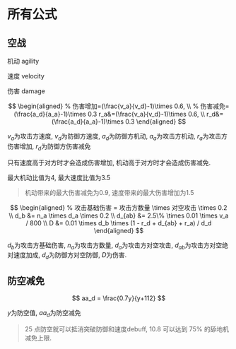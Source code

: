 # 所有公式

## 空战
机动 agility

速度 velocity

伤害 damage

$$
\begin{aligned}
% 伤害增加=(\frac{v_a}{v_d}-1)\times 0.6, \\
% 伤害减免=(\frac{a_d}{a_a}-1)\times 0.3
r_a&=(\frac{v_a}{v_d}-1)\times 0.6, \\
r_d&=(\frac{a_d}{a_a}-1)\times 0.3
\end{aligned}
$$

$v_a$为攻击方速度, $v_d$为防御方速度, $a_d$为防御方机动, $a_a$为攻击方机动, $r_a$为攻击方伤害增加, $r_d$为防御方伤害减免

只有速度高于对方时才会造成伤害增加, 机动高于对方时才会造成伤害减免.

最大机动比值为4, 最大速度比值为3.5

> 机动带来的最大伤害减免为0.9, 速度带来的最大伤害增加为1.5

$$
\begin{aligned}
% 攻击基础伤害 = 攻击方数量 \times 对空攻击 \times 0.2 \\
d_b &= n_a \times d_a \times 0.2 \\
d_{ab} &= 2.5\% \times 0.01 \times v_a / 800 \\
D &= 0.01 \times d_b \times (1 - r_d + d_{ab} + r_a) / d_d 
\end{aligned}
$$

$d_b$为攻击方基础伤害, $n_a$为攻击方数量, $d_a$为攻击方对空攻击, $d_{ab}$为攻击方对空绝对速度加成, $d_d$为防御方对空防御, $D$为伤害.

## 防空减免

$$
aa_d = \frac{0.7y}{y+112}
$$

$y$为防空值, $aa_d$为防空减免

> $25$ 点防空就可以抵消突破防御和速度debuff, $10.8$ 可以达到 $75\%$ 的舔地机减免上限.
